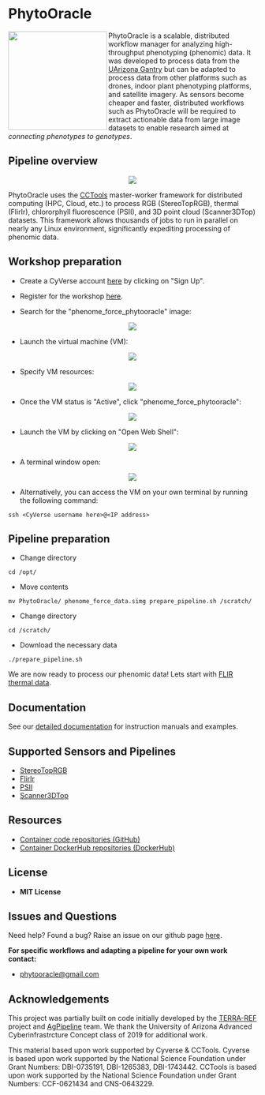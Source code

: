 # PhytoOracle

<img src="pics/PhytoOracle_logo.PNG" width="200" height="200" align="left" /><p>PhytoOracle is a scalable, distributed workflow manager for analyzing high-throughput phenotyping (phenomic) data. It was developed to process data from the [UArizona Gantry](https://youtu.be/da2gKRdMeXY) but can be adapted to process data from other platforms such as drones, indoor plant phenotyping platforms, and satellite imagery. As sensors become cheaper and faster, distributed workflows such as PhytoOracle will be required to extract actionable data from large image datasets to enable research aimed at *connecting phenotypes to genotypes*.</p>

## Pipeline overview
<p align="center">
    <img src="pics/sorghum_data_examples_2.png" />
<p>

PhytoOracle uses the [CCTools](https://cctools.readthedocs.io/en/latest/) master-worker framework for distributed computing (HPC, Cloud, etc.) to process RGB (StereoTopRGB), thermal (FlirIr), chlororphyll fluorescence (PSII), and 3D point cloud (Scanner3DTop) datasets. This framework allows thousands of jobs to run in parallel on nearly any Linux environment, significantly expediting processing of phenomic data. 

## Workshop preparation
- Create a CyVerse account [here](https://user.cyverse.org/) by clicking on "Sign Up".

- Register for the workshop [here](https://user.cyverse.org/workshops/67).

- Search for the "phenome_force_phytooracle" image:
<p align="center">
    <img src="pics/cyverse_image.png" />
<p>

- Launch the virtual machine (VM):
<p align="center">
    <img src="pics/cyverse_request_atmo.png" />
<p>

- Specify VM resources:
<p align="center">
    <img src="pics/cyverse_atmo_details.png" />
<p>

- Once the VM status is "Active", click "phenome_force_phytooracle":
<p align="center">
    <img src="pics/cyverse_vm_ready.png" />
<p>

- Launch the VM by clicking on "Open Web Shell":
<p align="center">
    <img src="pics/cyverse_vm.png" />
<p>

- A terminal window open:
<p align="center">
    <img src="pics/cyverse_terminal.png" />
<p>

- Alternatively, you can access the VM on your own terminal by running the following command: 
```
ssh <CyVerse username here>@<IP address> 
```

## Pipeline preparation
- Change directory
```
cd /opt/
```

- Move contents
```
mv PhytoOracle/ phenome_force_data.simg prepare_pipeline.sh /scratch/
```

- Change directory 
```
cd /scratch/
```

- Download the necessary data 
```
./prepare_pipeline.sh
```

We are now ready to process our phenomic data! Lets start with [FLIR thermal data](https://github.com/LyonsLab/PhytoOracle/tree/phenome_force/FlirIr).

## Documentation

See our [detailed documentation](https://phytooracle.readthedocs.io) for instruction manuals and examples. 

## Supported Sensors and Pipelines

+ [StereoTopRGB](https://phytooracle.readthedocs.io/en/latest/4_StereoTopRGB_run.html)
+ [FlirIr](https://phytooracle.readthedocs.io/en/latest/5_FlirIr_run.html)
+ [PSII](https://phytooracle.readthedocs.io/en/latest/7_PSII_run.html)
+ [Scanner3DTop](https://phytooracle.readthedocs.io/en/latest/8_3D_run.html)

## Resources

+ [Container code repositories (GitHub)](https://github.com/phytooracle)
+ [Container DockerHub repositories (DockerHub)](https://hub.docker.com/u/phytooracle)

## License 

+ **MIT License**

## Issues and Questions

Need help? Found a bug? Raise an issue on our github page [here](https://github.com/LyonsLab/PhytoOracle/issues).

**For specific workflows and adapting a pipeline for your own work contact:**
+ phytooracle@gmail.com

## Acknowledgements

This project was partially built on code initially developed by the [TERRA-REF](https://www.terraref.org/) project and [AgPipeline](https://github.com/AgPipeline/) team. We thank the University of Arizona Advanced Cyberinfrastrcture Concept class of 2019 for additional work.

This material based upon work supported by Cyverse & CCTools. Cyverse is based upon work supported by the National Science Foundation under Grant Numbers: DBI-0735191, DBI-1265383, DBI-1743442. CCTools is based upon work supported by the National Science Foundation under Grant Numbers: CCF-0621434 and CNS-0643229. 
